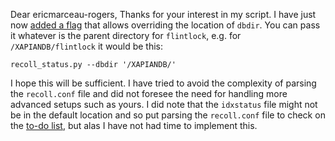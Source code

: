 Dear ericmarceau-rogers,
Thanks for your interest in my script. I have just now [added a flag](https://github.com/nbeaver/recoll_status/commit/25b29b8f14c1e9f3c12b01c987cd149e4a0b2a7f) that allows overriding the location of `dbdir`. You can pass it whatever is the parent directory for `flintlock`, e.g. for `/XAPIANDB/flintlock` it would be this:

    recoll_status.py --dbdir '/XAPIANDB/'

I hope this will be sufficient. I have tried to avoid the complexity of parsing the `recoll.conf` file and did not foresee the need for handling more advanced setups such as yours. I did note that the `idxstatus` file might not be in the default location and so put parsing the `recoll.conf` file to check on the [to-do list](https://github.com/nbeaver/recoll_status/blob/25b29b8f14c1e9f3c12b01c987cd149e4a0b2a7f/todo.md), but alas I have not had time to implement this.
